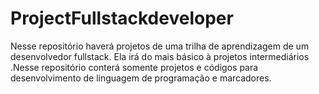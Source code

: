 # ProjectFullstackdeveloper
Nesse repositório haverá projetos de uma trilha de aprendizagem de um desenvolvedor fullstack. Ela irá do mais básico à projetos intermediários .Nesse repositório conterá somente projetos e códigos para desenvolvimento  de linguagem de programação e marcadores.

